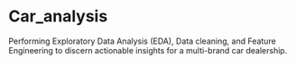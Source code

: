 # Car_analysis
Performing Exploratory Data Analysis (EDA), Data cleaning, and Feature Engineering to discern actionable insights for a multi-brand car dealership. 
